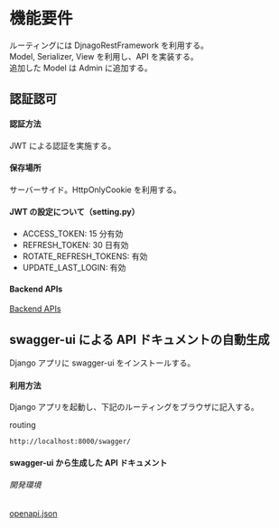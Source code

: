 # 機能要件

ルーティングには DjnagoRestFramework を利用する。<br>
Model, Serializer, View を利用し、API を実装する。<br>
追加した Model は Admin に追加する。

## 認証認可

#### 認証方法

JWT による認証を実施する。

#### 保存場所

サーバーサイド。HttpOnlyCookie を利用する。

#### JWT の設定について（setting.py）

- ACCESS_TOKEN: 15 分有効
- REFRESH_TOKEN: 30 日有効
- ROTATE_REFRESH_TOKENS: 有効
- UPDATE_LAST_LOGIN: 有効

#### Backend APIs

[Backend APIs](./api.md)

## swagger-ui による API ドキュメントの自動生成

Django アプリに swagger-ui をインストールする。

#### 利用方法

Django アプリを起動し、下記のルーティングをブラウザに記入する。

routing

```
http://localhost:8000/swagger/
```

#### swagger-ui から生成した API ドキュメント

###### 開発環境

[openapi.json](./apis/openapi.json)
